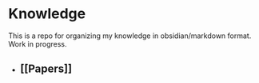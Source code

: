 # Knowledge

This is a repo for organizing my knowledge in obsidian/markdown format. Work in progress.

- ## [[Papers]]